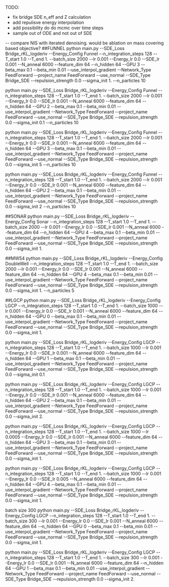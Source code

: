 TODO:

- fix bridge SDE n_eff and Z calculation
- add repulisve energy interpolation
- add possibility do do mcmc over time steps
- sample out of ODE and not out of SDE


-- compare NIS with iterated denoising. would be ablation on mass covering based objective?
##FUNNEL
python main.py --SDE_Loss Bridge_rKL_logderiv --Energy_Config Funnel --n_integration_steps 128 --T_start 1.0 --T_end 1. --batch_size 2000 --lr 0.001 --Energy_lr 0.0 --SDE_lr 0.001 --N_anneal 6000 --feature_dim 64 --n_hidden 64 --GPU 3 --beta_max 0.1 --beta_min 0.01 --use_interpol_gradient --Network_Type FeedForward --project_name FeedForward --use_normal --SDE_Type Bridge_SDE --repulsion_strength 0.0 --sigma_init 1. --n_particles 10

python main.py --SDE_Loss Bridge_rKL_logderiv --Energy_Config Funnel --n_integration_steps 128 --T_start 1.0 --T_end 1. --batch_size 2000 --lr 0.001 --Energy_lr 0.0 --SDE_lr 0.001 --N_anneal 6000 --feature_dim 64 --n_hidden 64 --GPU 2 --beta_max 0.1 --beta_min 0.01 --use_interpol_gradient --Network_Type FeedForward --project_name FeedForward --use_normal --SDE_Type Bridge_SDE --repulsion_strength 0.0 --sigma_init 0.1 --n_particles 10

python main.py --SDE_Loss Bridge_rKL_logderiv --Energy_Config Funnel --n_integration_steps 128 --T_start 1.0 --T_end 1. --batch_size 2000 --lr 0.001 --Energy_lr 0.0 --SDE_lr 0.001 --N_anneal 6000 --feature_dim 64 --n_hidden 64 --GPU 3 --beta_max 0.1 --beta_min 0.01 --use_interpol_gradient --Network_Type FeedForward --project_name FeedForward --use_normal --SDE_Type Bridge_SDE --repulsion_strength 0.0 --sigma_init 5 --n_particles 10

python main.py --SDE_Loss Bridge_rKL_logderiv --Energy_Config Funnel --n_integration_steps 128 --T_start 1.0 --T_end 1. --batch_size 2000 --lr 0.001 --Energy_lr 0.0 --SDE_lr 0.001 --N_anneal 6000 --feature_dim 64 --n_hidden 64 --GPU 2 --beta_max 0.1 --beta_min 0.01 --use_interpol_gradient --Network_Type FeedForward --project_name FeedForward --use_normal --SDE_Type Bridge_SDE --repulsion_strength 0.0 --sigma_init 2 --n_particles 10

##SONAR
python main.py --SDE_Loss Bridge_rKL_logderiv --Energy_Config Sonar --n_integration_steps 128 --T_start 1.0 --T_end 1. --batch_size 2000 --lr 0.001 --Energy_lr 0.0 --SDE_lr 0.001 --N_anneal 6000 --feature_dim 64 --n_hidden 64 --GPU 4 --beta_max 0.1 --beta_min 0.01 --use_interpol_gradient --Network_Type FeedForward --project_name FeedForward --use_normal --SDE_Type Bridge_SDE --repulsion_strength 0.0 --sigma_init 1.

##MW54
python main.py --SDE_Loss Bridge_rKL_logderiv --Energy_Config DoubleWell --n_integration_steps 128 --T_start 1.0 --T_end 1. --batch_size 2000 --lr 0.001 --Energy_lr 0.0 --SDE_lr 0.001 --N_anneal 6000 --feature_dim 64 --n_hidden 64 --GPU 4 --beta_max 0.1 --beta_min 0.01 --use_interpol_gradient --Network_Type FeedForward --project_name FeedForward --use_normal --SDE_Type Bridge_SDE --repulsion_strength 0.0 --sigma_init 1. --n_particles 5

##LGCP
python main.py --SDE_Loss Bridge_rKL_logderiv --Energy_Config LGCP --n_integration_steps 128 --T_start 1.0 --T_end 1. --batch_size 1000 --lr 0.001 --Energy_lr 0.0 --SDE_lr 0.001 --N_anneal 6000 --feature_dim 64 --n_hidden 64 --GPU 0 --beta_max 0.1 --beta_min 0.01 --use_interpol_gradient --Network_Type FeedForward --project_name FeedForward --use_normal --SDE_Type Bridge_SDE --repulsion_strength 0.0 --sigma_init 1.

python main.py --SDE_Loss Bridge_rKL_logderiv --Energy_Config LGCP --n_integration_steps 128 --T_start 1.0 --T_end 1. --batch_size 1000 --lr 0.001 --Energy_lr 0.0 --SDE_lr 0.001 --N_anneal 6000 --feature_dim 64 --n_hidden 64 --GPU 1 --beta_max 0.1 --beta_min 0.01 --use_interpol_gradient --Network_Type FeedForward --project_name FeedForward --use_normal --SDE_Type Bridge_SDE --repulsion_strength 0.0 --sigma_init 0.1

python main.py --SDE_Loss Bridge_rKL_logderiv --Energy_Config LGCP --n_integration_steps 128 --T_start 1.0 --T_end 1. --batch_size 1000 --lr 0.001 --Energy_lr 0.0 --SDE_lr 0.001 --N_anneal 6000 --feature_dim 64 --n_hidden 64 --GPU 2 --beta_max 0.1 --beta_min 0.01 --use_interpol_gradient --Network_Type FeedForward --project_name FeedForward --use_normal --SDE_Type Bridge_SDE --repulsion_strength 0.0 --sigma_init 2.

python main.py --SDE_Loss Bridge_rKL_logderiv --Energy_Config LGCP --n_integration_steps 128 --T_start 1.0 --T_end 1. --batch_size 1000 --lr 0.0005 --Energy_lr 0.0 --SDE_lr 0.001 --N_anneal 6000 --feature_dim 64 --n_hidden 64 --GPU 3 --beta_max 0.1 --beta_min 0.01 --use_interpol_gradient --Network_Type FeedForward --project_name FeedForward --use_normal --SDE_Type Bridge_SDE --repulsion_strength 0.0 --sigma_init 1.

python main.py --SDE_Loss Bridge_rKL_logderiv --Energy_Config LGCP --n_integration_steps 128 --T_start 1.0 --T_end 1. --batch_size 1000 --lr 0.001 --Energy_lr 0.0 --SDE_lr 0.005 --N_anneal 6000 --feature_dim 64 --n_hidden 64 --GPU 4 --beta_max 0.1 --beta_min 0.01 --use_interpol_gradient --Network_Type FeedForward --project_name FeedForward --use_normal --SDE_Type Bridge_SDE --repulsion_strength 0.0 --sigma_init 1.

batch size 300
python main.py --SDE_Loss Bridge_rKL_logderiv --Energy_Config LGCP --n_integration_steps 128 --T_start 1.0 --T_end 1. --batch_size 300 --lr 0.001 --Energy_lr 0.0 --SDE_lr 0.001 --N_anneal 6000 --feature_dim 64 --n_hidden 64 --GPU 0 --beta_max 0.1 --beta_min 0.01 --use_interpol_gradient --Network_Type FeedForward --project_name FeedForward --use_normal --SDE_Type Bridge_SDE --repulsion_strength 0.0 --sigma_init 1.

python main.py --SDE_Loss Bridge_rKL_logderiv --Energy_Config LGCP --n_integration_steps 128 --T_start 1.0 --T_end 1. --batch_size 300 --lr 0.001 --Energy_lr 0.0 --SDE_lr 0.001 --N_anneal 6000 --feature_dim 64 --n_hidden 64 --GPU 1 --beta_max 0.1 --beta_min 0.01 --use_interpol_gradient --Network_Type FeedForward --project_name FeedForward --use_normal --SDE_Type Bridge_SDE --repulsion_strength 0.0 --sigma_init 2.